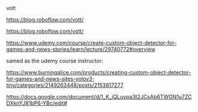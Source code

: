vott

https://blog.roboflow.com/vott/

https://blog.roboflow.com/vott/


https://www.udemy.com/course/create-custom-object-detector-for-games-and-news-stories/learn/lecture/29740772#overview

samed as the udemy course instructor:

https://www.burningalice.com/products/creating-custom-object-detector-for-games-and-news-sites-yolov3-tiny/categories/2149263448/posts/2153817277

https://docs.google.com/document/d/1_K_iQLuvpa3t2JCsAb6TWGN1u7ZCDXknYJ81bP6-YBc/edit#
